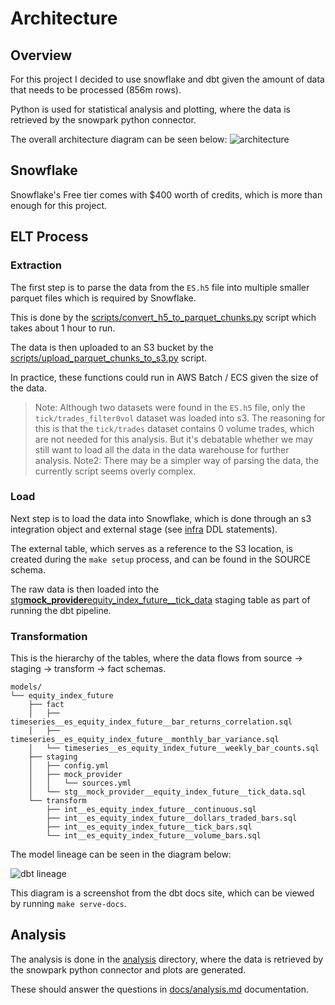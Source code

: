 # Architecture

## Overview

For this project I decided to use snowflake and dbt given the amount of data that needs to be processed (856m rows).

Python is used for statistical analysis and plotting, where the data is retrieved by the snowpark python connector.

The overall architecture diagram can be seen below:
![architecture](../.github/images/architecture.png)

## Snowflake

Snowflake's Free tier comes with $400 worth of credits, which is more than enough for this project.

## ELT Process

### Extraction

The first step is to parse the data from the `ES.h5` file into multiple smaller parquet files which is required by Snowflake.

This is done by the [scripts/convert_h5_to_parquet_chunks.py](../scripts/convert_h5_to_parquet_chunks.py) script which takes about 1 hour to run.

The data is then uploaded to an S3 bucket by the [scripts/upload_parquet_chunks_to_s3.py](../scripts/upload_parquet_chunks_to_s3.py) script.

In practice, these functions could run in AWS Batch / ECS given the size of the data.

> Note: Although two datasets were found in the `ES.h5` file, only the `tick/trades_filter0vol` dataset was loaded into s3.
> The reasoning for this is that the `tick/trades` dataset contains 0 volume trades, which are not needed for this analysis.
> But it's debatable whether we may still want to load all the data in the data warehouse for further analysis.
> Note2: There may be a simpler way of parsing the data, the currently script seems overly complex.

### Load

Next step is to load the data into Snowflake, which is done through an s3 integration object and external stage (see [infra](../infra) DDL statements).

The external table, which serves as a reference to the S3 location, is created during the `make setup` process, and can be found in the SOURCE schema.

The raw data is then loaded into the [stg**mock_provider**equity_index_future\_\_tick_data](../models/equity_index_future/staging/stg__mock_provider__equity_index_future__tick_data.sql) staging table as part of running the dbt pipeline.

### Transformation

This is the hierarchy of the tables, where the data flows from source -> staging -> transform -> fact schemas.

```
models/
└── equity_index_future
    ├── fact
    │   ├── timeseries__es_equity_index_future__bar_returns_correlation.sql
    │   ├── timeseries__es_equity_index_future__monthly_bar_variance.sql
    │   └── timeseries__es_equity_index_future__weekly_bar_counts.sql
    ├── staging
    │   ├── config.yml
    │   ├── mock_provider
    │   │   └── sources.yml
    │   └── stg__mock_provider__equity_index_future__tick_data.sql
    └── transform
        ├── int__es_equity_index_future__continuous.sql
        ├── int__es_equity_index_future__dollars_traded_bars.sql
        ├── int__es_equity_index_future__tick_bars.sql
        └── int__es_equity_index_future__volume_bars.sql
```

The model lineage can be seen in the diagram below:

![dbt lineage](../.github/images/dbt_model_lineage.png)

This diagram is a screenshot from the dbt docs site, which can be viewed by running `make serve-docs`.

## Analysis

The analysis is done in the [analysis](../analysis) directory, where the data is retrieved by the snowpark python connector and plots are generated.

These should answer the questions in [docs/analysis.md](../docs/analysis.md) documentation.
